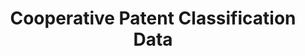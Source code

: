 ---
bigquery: https://console.cloud.google.com/bigquery?p=patents-public-data&d=cpc&page=dataset
citation: '“Cooperative Patent Classification” by the EPO and USPTO, for public use. '
contributors: EPO, USPTO
cost: None
description: Cooperative Patent Classification Data contains the scheme and definitions
  of the Cooperative Patent Classification system for classifying patent documents.
  The CPC is the result of a partnership between the EPO and the USPTO in their joint
  effort to develop a common, internationally compatible classification system for
  technical documents, in particular patent publications, which will be used by both
  offices in the patent granting process
documentation: https://www.cooperativepatentclassification.org/cpcSchemeAndDefinitions
last_edit: 04/09/2022, 03:16:46
location: https://www.cooperativepatentclassification.org/index
maintained_by: USPTO, EPO
schema_fields:
- symbol
- informative_references
- sizeCache
- breakdownCode
- ipc_concordant
- limitingReferences
- synonyms
- titlePart
- date_revised
- additional_only
- residualReferences
- child_groups
- glossary
- applicationReferences
- not_allocatable
- title_part
- parents
- title_full
- titleFull
- residual_references
- children
- limiting_references
- dateRevised
- notAllocatable
- status
- informativeReferences
- definition
- ipcConcordant
- breakdown_code
- application_references
- childGroups
- level
shortname: cooperative_patent_classification
tags:
- patents
- science
title: Cooperative Patent Classification Data
uuid: 984374a7-16e9-4b35-9445-458daceb01bf
---